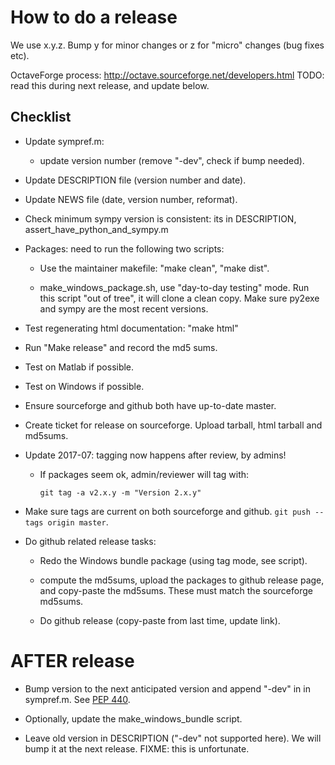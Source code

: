 How to do a release
===================

We use x.y.z.  Bump y for minor changes or z for "micro" changes (bug
fixes etc).

OctaveForge process: http://octave.sourceforge.net/developers.html
TODO: read this during next release, and update below.


Checklist
---------

  * Update sympref.m:

      - update version number (remove "-dev", check if bump needed).

  * Update DESCRIPTION file (version number and date).

  * Update NEWS file (date, version number, reformat).

  * Check minimum sympy version is consistent: its in
    DESCRIPTION, assert_have_python_and_sympy.m

  * Packages: need to run the following two scripts:

      - Use the maintainer makefile: "make clean", "make dist".

      - make_windows_package.sh, use "day-to-day testing" mode.
        Run this script "out of tree", it will clone a clean copy.
        Make sure py2exe and sympy are the most recent versions.

  * Test regenerating html documentation: "make html"

  * Run "Make release" and record the md5 sums.

  * Test on Matlab if possible.

  * Test on Windows if possible.

  * Ensure sourceforge and github both have up-to-date master.

  * Create ticket for release on sourceforge.  Upload tarball, html
    tarball and md5sums.

  * Update 2017-07: tagging now happens after review, by admins!

      - If packages seem ok, admin/reviewer will tag with:

          `git tag -a v2.x.y -m "Version 2.x.y"`

  * Make sure tags are current on both sourceforge and github.
    `git push --tags origin master`.

  * Do github related release tasks:

      - Redo the Windows bundle package (using tag mode, see script).

      - compute the md5sums, upload the packages to github release
        page, and copy-paste the md5sums.  These must match the
        sourceforge md5sums.

      - Do github release (copy-paste from last time, update link).



AFTER release
=============

  * Bump version to the next anticipated version and append "-dev" in
    in sympref.m.  See
    [PEP 440](https://www.python.org/dev/peps/pep-0440).

  * Optionally, update the make_windows_bundle script.

  * Leave old version in DESCRIPTION ("-dev" not supported here).  We
    will bump it at the next release.  FIXME: this is unfortunate.
